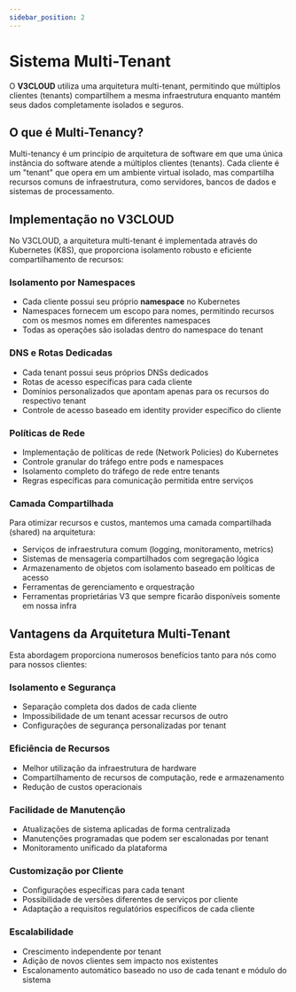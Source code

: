 ```yaml
---
sidebar_position: 2
---
```


# Sistema Multi-Tenant

O **V3CLOUD** utiliza uma arquitetura multi-tenant, permitindo que múltiplos clientes (tenants) compartilhem a mesma infraestrutura enquanto mantém seus dados completamente isolados e seguros.

## O que é Multi-Tenancy?

Multi-tenancy é um princípio de arquitetura de software em que uma única instância do software atende a múltiplos clientes (tenants). Cada cliente é um "tenant" que opera em um ambiente virtual isolado, mas compartilha recursos comuns de infraestrutura, como servidores, bancos de dados e sistemas de processamento.

## Implementação no V3CLOUD

No V3CLOUD, a arquitetura multi-tenant é implementada através do Kubernetes (K8S), que proporciona isolamento robusto e eficiente compartilhamento de recursos:

### Isolamento por Namespaces

- Cada cliente possui seu próprio **namespace** no Kubernetes
- Namespaces fornecem um escopo para nomes, permitindo recursos com os mesmos nomes em diferentes namespaces
- Todas as operações são isoladas dentro do namespace do tenant

### DNS e Rotas Dedicadas

- Cada tenant possui seus próprios DNSs dedicados
- Rotas de acesso específicas para cada cliente
- Domínios personalizados que apontam apenas para os recursos do respectivo tenant
- Controle de acesso baseado em identity provider específico do cliente

### Políticas de Rede

- Implementação de políticas de rede (Network Policies) do Kubernetes
- Controle granular do tráfego entre pods e namespaces
- Isolamento completo do tráfego de rede entre tenants
- Regras específicas para comunicação permitida entre serviços

### Camada Compartilhada

Para otimizar recursos e custos, mantemos uma camada compartilhada (shared) na arquitetura:

- Serviços de infraestrutura comum (logging, monitoramento, metrics)
- Sistemas de mensageria compartilhados com segregação lógica
- Armazenamento de objetos com isolamento baseado em políticas de acesso
- Ferramentas de gerenciamento e orquestração
- Ferramentas proprietárias V3 que sempre ficarão disponíveis somente em nossa infra

## Vantagens da Arquitetura Multi-Tenant

Esta abordagem proporciona numerosos benefícios tanto para nós como para nossos clientes:

### Isolamento e Segurança

- Separação completa dos dados de cada cliente
- Impossibilidade de um tenant acessar recursos de outro
- Configurações de segurança personalizadas por tenant

### Eficiência de Recursos

- Melhor utilização da infraestrutura de hardware
- Compartilhamento de recursos de computação, rede e armazenamento
- Redução de custos operacionais

### Facilidade de Manutenção

- Atualizações de sistema aplicadas de forma centralizada
- Manutenções programadas que podem ser escalonadas por tenant
- Monitoramento unificado da plataforma

### Customização por Cliente

- Configurações específicas para cada tenant
- Possibilidade de versões diferentes de serviços por cliente
- Adaptação a requisitos regulatórios específicos de cada cliente

### Escalabilidade

- Crescimento independente por tenant
- Adição de novos clientes sem impacto nos existentes
- Escalonamento automático baseado no uso de cada tenant e módulo do sistema
